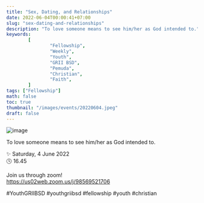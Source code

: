 ```yaml
---
title: "Sex, Dating, and Relationships"
date: 2022-06-04T00:00:41+07:00
slug: "sex-dating-and-relationships"
description: "To love someone means to see him/her as God intended to."
keywords:
        [
                "Fellowship",
                "Weekly",
                "Youth",
                "GRII BSD",
                "Pemuda",
                "Christian",
                "Faith",
        ]
tags: ["Fellowship"]
math: false
toc: true
thumbnail: "/images/events/20220604.jpeg"
draft: false
---
```


![image](/images/events/20220604.jpeg)

To love someone means to see him/her as God intended to.

✨ Saturday, 4 June 2022\
🕓 16.45

Join us through zoom!\
https://us02web.zoom.us/j/98569521706

#YouthGRIIBSD #youthgriibsd #fellowship #youth #christian

